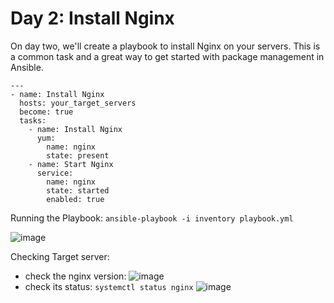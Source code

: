 # Day 2: Install Nginx
On day two, we'll create a playbook to install Nginx on your servers. 
This is a common task and a great way to get started with package management in Ansible.

```
---
- name: Install Nginx
  hosts: your_target_servers
  become: true
  tasks:
    - name: Install Nginx
      yum:
        name: nginx
        state: present
    - name: Start Nginx
      service:
        name: nginx
        state: started
        enabled: true
```

Running the Playbook: `ansible-playbook -i inventory playbook.yml`

![image](https://github.com/balajisomasale/10-Days-of-Ansible-Playbooks/assets/35003840/f154fb2f-5d32-4a3d-8e85-8aa6e96c45b7)

Checking Target server:
- check the nginx version:
  ![image](https://github.com/balajisomasale/10-Days-of-Ansible-Playbooks/assets/35003840/4406b345-d0d5-4d59-8b92-ea0100b25a30)
- check its status: `systemctl status nginx`
  ![image](https://github.com/balajisomasale/10-Days-of-Ansible-Playbooks/assets/35003840/1573f883-52fc-4583-ad74-6c6b63d47f2e)
